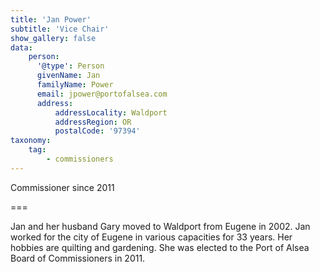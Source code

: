 ```yaml
---
title: 'Jan Power'
subtitle: 'Vice Chair'
show_gallery: false
data:
    person:
      '@type': Person
      givenName: Jan
      familyName: Power
      email: jpower@portofalsea.com
      address:
          addressLocality: Waldport
          addressRegion: OR
          postalCode: '97394'
taxonomy:
    tag: 
        - commissioners
---
```



Commissioner since 2011


===

Jan and her husband Gary moved to Waldport from Eugene in 2002. Jan worked for the city of Eugene in various capacities for 33 years. Her hobbies are quilting and gardening. She was elected to the Port of Alsea Board of Commissioners in 2011.
